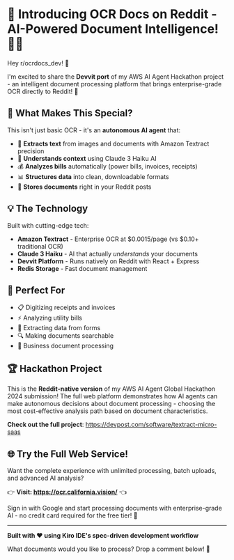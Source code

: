 # 🚀 Introducing OCR Docs on Reddit - AI-Powered Document Intelligence! 📄✨

Hey r/ocrdocs_dev! 👋

I'm excited to share the **Devvit port** of my AWS AI Agent Hackathon project - an intelligent document processing platform that brings enterprise-grade OCR directly to Reddit! 🎉

## 🤖 What Makes This Special?

This isn't just basic OCR - it's an **autonomous AI agent** that:

- 📸 **Extracts text** from images and documents with Amazon Textract precision
- 🧠 **Understands context** using Claude 3 Haiku AI
- 💰 **Analyzes bills** automatically (power bills, invoices, receipts)
- 📊 **Structures data** into clean, downloadable formats
- 💾 **Stores documents** right in your Reddit posts

## 💡 The Technology

Built with cutting-edge tech:
- **Amazon Textract** - Enterprise OCR at $0.0015/page (vs $0.10+ traditional OCR)
- **Claude 3 Haiku** - AI that actually *understands* your documents
- **Devvit Platform** - Runs natively on Reddit with React + Express
- **Redis Storage** - Fast document management

## 🎯 Perfect For

- 📋 Digitizing receipts and invoices
- ⚡ Analyzing utility bills
- 📑 Extracting data from forms
- 🔍 Making documents searchable
- 💼 Business document processing

## 🏆 Hackathon Project

This is the **Reddit-native version** of my AWS AI Agent Global Hackathon 2024 submission! The full web platform demonstrates how AI agents can make autonomous decisions about document processing - choosing the most cost-effective analysis path based on document characteristics.

**Check out the full project**: https://devpost.com/software/textract-micro-saas

## 🌐 Try the Full Web Service!

Want the complete experience with unlimited processing, batch uploads, and advanced AI analysis?

👉 **Visit: https://ocr.california.vision/** 👈

Sign in with Google and start processing documents with enterprise-grade AI - no credit card required for the free tier! 🎁

---

**Built with ❤️ using Kiro IDE's spec-driven development workflow**

What documents would you like to process? Drop a comment below! 💬
